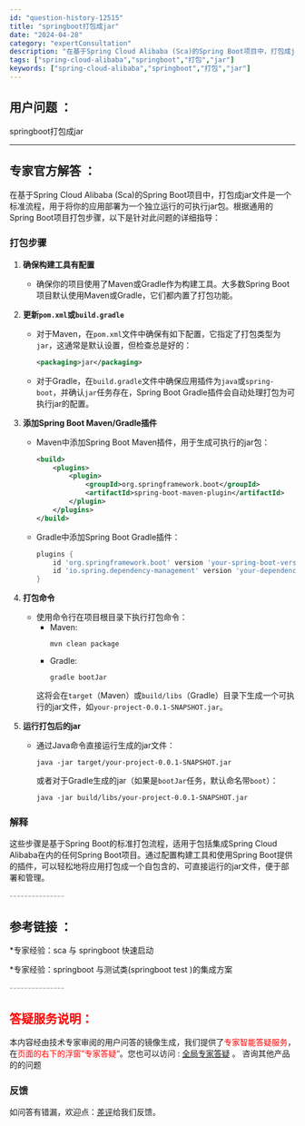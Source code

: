 ```yaml
---
id: "question-history-12515"
title: "springboot打包成jar"
date: "2024-04-28"
category: "expertConsultation"
description: "在基于Spring Cloud Alibaba (Sca)的Spring Boot项目中，打包成jar文件是一个标准流程，用于将你的应用部署为一个独立运行的可执行jar包。根据通用的Spring Boot项目打包步骤，以下是针对此问题的详细指导：### 打包步骤1. **确保构建工具有配置**   "
tags: ["spring-cloud-alibaba","springboot","打包","jar"]
keywords: ["spring-cloud-alibaba","springboot","打包","jar"]
---
```


## 用户问题 ： 
 springboot打包成jar  

---------------
## 专家官方解答 ：

在基于Spring Cloud Alibaba (Sca)的Spring Boot项目中，打包成jar文件是一个标准流程，用于将你的应用部署为一个独立运行的可执行jar包。根据通用的Spring Boot项目打包步骤，以下是针对此问题的详细指导：

### 打包步骤

1. **确保构建工具有配置**
   - 确保你的项目使用了Maven或Gradle作为构建工具。大多数Spring Boot项目默认使用Maven或Gradle，它们都内置了打包功能。

2. **更新`pom.xml`或`build.gradle`**
   - 对于Maven，在`pom.xml`文件中确保有如下配置，它指定了打包类型为`jar`，这通常是默认设置，但检查总是好的：
     ```xml
     <packaging>jar</packaging>
     ```
   - 对于Gradle，在`build.gradle`文件中确保应用插件为`java`或`spring-boot`，并确认`jar`任务存在，Spring Boot Gradle插件会自动处理打包为可执行jar的配置。

3. **添加Spring Boot Maven/Gradle插件**
   - Maven中添加Spring Boot Maven插件，用于生成可执行的jar包：
     ```xml
     <build>
         <plugins>
             <plugin>
                 <groupId>org.springframework.boot</groupId>
                 <artifactId>spring-boot-maven-plugin</artifactId>
             </plugin>
         </plugins>
     </build>
     ```
   - Gradle中添加Spring Boot Gradle插件：
     ```groovy
     plugins {
         id 'org.springframework.boot' version 'your-spring-boot-version'
         id 'io.spring.dependency-management' version 'your-dependency-management-version'
     }
     ```

4. **打包命令**
   - 使用命令行在项目根目录下执行打包命令：
     - Maven:
       ```
       mvn clean package
       ```
     - Gradle:
       ```
       gradle bootJar
       ```
     这将会在`target`（Maven）或`build/libs`（Gradle）目录下生成一个可执行的jar文件，如`your-project-0.0.1-SNAPSHOT.jar`。

5. **运行打包后的jar**
   - 通过Java命令直接运行生成的jar文件：
     ```
     java -jar target/your-project-0.0.1-SNAPSHOT.jar
     ```
     或者对于Gradle生成的jar（如果是`bootJar`任务，默认命名带`boot`）：
     ```
     java -jar build/libs/your-project-0.0.1-SNAPSHOT.jar
     ```

### 解释
这些步骤是基于Spring Boot的标准打包流程，适用于包括集成Spring Cloud Alibaba在内的任何Spring Boot项目。通过配置构建工具和使用Spring Boot提供的插件，可以轻松地将应用打包成一个自包含的、可直接运行的jar文件，便于部署和管理。


<font color="#949494">---------------</font> 


## 参考链接 ：

*专家经验：sca 与 springboot 快速启动 
 
 *专家经验：springboot 与测试类(springboot test )的集成方案 


 <font color="#949494">---------------</font> 
 


## <font color="#FF0000">答疑服务说明：</font> 

本内容经由技术专家审阅的用户问答的镜像生成，我们提供了<font color="#FF0000">专家智能答疑服务</font>，在<font color="#FF0000">页面的右下的浮窗”专家答疑“</font>。您也可以访问 : [全局专家答疑](https://answer.opensource.alibaba.com/docs/intro) 。 咨询其他产品的的问题

### 反馈
如问答有错漏，欢迎点：[差评](https://ai.nacos.io/user/feedbackByEnhancerGradePOJOID?enhancerGradePOJOId=12608)给我们反馈。
